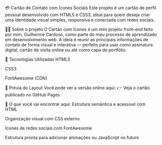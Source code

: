 💳 Cartão de Contato com Ícones Sociais
Este projeto é um cartão de perfil pessoal desenvolvido com HTML5 e CSS3, ideal para quem deseja criar uma identidade visual simples, responsiva e conectada com redes sociais.



👨‍💻 Sobre o projeto
O Cartão com Ícones é um mini projeto front-end feito por mim, Guilherme Cardoso, como parte do meu processo de aprendizado em desenvolvimento web. A ideia é reunir as principais informações de contato de forma visual e interativa — perfeito para usar como assinatura digital, cartão de visita online ou até como capa de portfólio.

🔧 Tecnologias Utilizadas
HTML5

CSS3

FontAwesome (CDN)

📸 Prévia do Layout
Você pode ver a versão online aqui:
👉 Veja o cartão publicado no GitHub Pages

🧠 O que você vai encontrar aqui:
Estrutura semântica e acessível com HTML

Organização visual com CSS externo

Ícones de redes sociais com FontAwesome

Estrutura pronta para adicionar animações ou JavaScript no futuro
